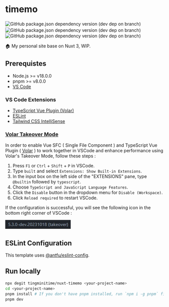 # timemo

![GitHub package.json dependency version (dev dep on branch)](https://img.shields.io/github/package-json/dependency-version/tingminitime/nuxt-timemo/dev/nuxt/master?color=00dc82)　![GitHub package.json dependency version (dev dep on branch)](https://img.shields.io/github/package-json/dependency-version/tingminitime/nuxt-timemo/%40nuxt%2Fui/master?color=00dc82)　![GitHub package.json dependency version (dev dep on branch)](https://img.shields.io/github/package-json/dependency-version/tingminitime/nuxt-timemo/dev/%40nuxt%2Fcontent/master?color=00dc82)

🏠 My personal site base on Nuxt 3, WIP.

## Prerequistes

- Node.js >= v18.0.0
- pnpm >= v8.0.0
- [VS Code](https://code.visualstudio.com/)

### VS Code Extensions

- [TypeScript Vue Plugin (Volar)](https://marketplace.visualstudio.com/items?itemName=Vue.vscode-typescript-vue-plugin)
- [ESLint](https://marketplace.visualstudio.com/items?itemName=dbaeumer.vscode-eslint)
- [Tailwind CSS IntelliSense](https://marketplace.visualstudio.com/items?itemName=bradlc.vscode-tailwindcss)

### [Volar Takeover Mode](https://vuejs.org/guide/typescript/overview.html#volar-takeover-mode)

In order to enable Vue SFC ( Single File Component ) and TypeScript Vue Plugin ( [Volar](https://marketplace.visualstudio.com/items?itemName=Vue.volar) ) to work together in VSCode and enhance performance using Volar's Takeover Mode, follow these steps :

1. Press `F1` or `Ctrl` + `Shift` + `P` in VSCode.
2. Type `built` and select `Extensions: Show Built-in Extensions`.
3. In the input box on the left side of the "EXTENSIONS" pane, type `@builtin` followed by `typescript`.
4. Choose `TypeScript and JavaScript Language Features`.
5. Click the `Disable` button in the dropdown menu for `Disable (Workspace)`.
6. Click `Reload required` to restart VSCode.

If the configuration is successful, you will see the following icon in the bottom right corner of VSCode :

![Volar Takeover Mode](https://raw.githubusercontent.com/tingminitime/my-assets/main/nuxt3-template/volar-takeover.png)

## ESLint Configuration

This template uses [@antfu/eslint-config](https://github.com/antfu/eslint-config).

## Run locally

```bash
npx degit tingminitime/nuxt-timemo <your-project-name>
cd <your-project-name>
pnpm install # If you don't have pnpm installed, run `npm i -g pnpm` first.
pnpm dev
```
